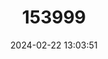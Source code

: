---
title: "153999"
category: "Orconectes eupunctus"
draft: false
date: 2024-02-22 13:03:51
languages:
  English: ["Coldwater Crayfish"]
---